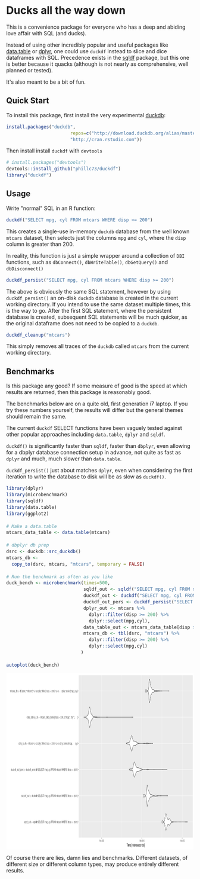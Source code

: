 Ducks all the way down
=======

This is a convenience package for everyone who has a deep and abiding love affair with SQL (and ducks).

Instead of using other incredibly popular and useful packages like [data.table](https://rdatatable.gitlab.io/data.table/) or [dplyr](https://dplyr.tidyverse.org/), one could use `duckdf` instead to slice and dice dataframes with SQL. Precedence exists in the [sqldf](https://github.com/ggrothendieck/sqldf) package, but this one is better because it quacks (although is not nearly as comprehensive, well planned or tested).

It's also meant to be a bit of fun.

## Quick Start

To install this package, first install the very experimental [duckdb](https://github.com/cwida/duckdb):

```r
install.packages("duckdb", 
                        repos=c("http://download.duckdb.org/alias/master/rstats/", 
                        "http://cran.rstudio.com"))
```

Then install install `duckdf` with `devtools`

```r
# install.packages("devtools")
devtools::install_github("phillc73/duckdf")
library("duckdf")
```

## Usage

Write "normal" SQL in an R function:

```r
duckdf("SELECT mpg, cyl FROM mtcars WHERE disp >= 200")
```

This creates a single-use in-memory `duckdb` database from the well known `mtcars` dataset, then selects just the columns `mpg` and `cyl`, where the `disp` column is greater than 200.

In reality, this function is just a simple wrapper around a collection of `DBI` functions, such as `dbConnect()`, `dbWriteTable()`, `dbGetQuery()` and `dbDisconnect()`

```r
duckdf_persist("SELECT mpg, cyl FROM mtcars WHERE disp >= 200")
```
The above is obviously the same SQL statement, however by using `duckdf_persist()` an on-disk `duckdb` database is created in the current working directory. If you intend to use the same dataset multiple times, this is the way to go. After the first SQL statement, where the persistent database is created, subsequent SQL statements will be much quicker, as the original dataframe does not need to be copied to a `duckdb`.

```r
duckdf_cleanup("mtcars")
```
This simply removes all traces of the `duckdb` called `mtcars` from the current working directory.

## Benchmarks

Is this package any good? If some measure of good is the speed at which results are returned, then this package is reasonably good.

The benchmarks below are on a quite old, first generation i7 laptop. If you try these numbers yourself, the results will differ but the general themes should remain the same.

The current `duckdf` SELECT functions have been vaguely tested against other popular approaches including `data.table`, `dplyr` and `sqldf`.

`duckdf()` is significantly faster than `sqldf`, faster than `dbplyr`, even allowing for a dbplyr database connection setup in advance, not quite as fast as `dplyr` and much, much slower than `data.table`.

`duckdf_persist()` just about matches `dplyr`, even when considering the first iteration to write the database to disk will be as slow as `duckdf()`.

```r
library(dplyr)
library(microbenchmark)
library(sqldf)
library(data.table)
library(ggplot2)

# Make a data.table
mtcars_data_table <- data.table(mtcars)

# dbplyr db prep
dsrc <- duckdb::src_duckdb()
mtcars_db <-
  copy_to(dsrc, mtcars, "mtcars", temporary = FALSE)

# Run the benchmark as often as you like
duck_bench <- microbenchmark(times=500,
                             sqldf_out <- sqldf("SELECT mpg, cyl FROM mtcars WHERE disp >= 200"),
                             duckdf_out <- duckdf("SELECT mpg, cyl FROM mtcars WHERE disp >= 200"),
                             duckdf_out_pers <- duckdf_persist("SELECT mpg, cyl FROM mtcars WHERE disp >= 200"),
                             dplyr_out <- mtcars %>%
                               dplyr::filter(disp >= 200) %>%
                               dplyr::select(mpg,cyl),
                             data_table_out <- mtcars_data_table[disp >= 200, c("mpg", "cyl"),],
                             mtcars_db <- tbl(dsrc, "mtcars") %>%
                               dplyr::filter(disp >= 200) %>%
                               dplyr::select(mpg,cyl)
                            )

autoplot(duck_bench)

```

<img align="center" src="duckdf_benchmarks.png" height="471">

Of course there are lies, damn lies and benchmarks. Different datasets, of different size or different column types, may produce entirely different results.


